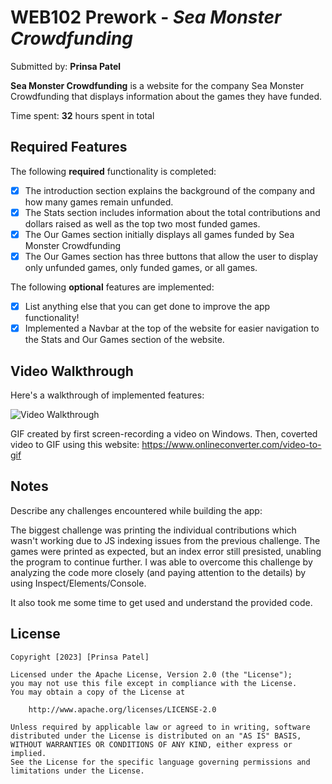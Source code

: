 # WEB102 Prework - *Sea Monster Crowdfunding*

Submitted by: **Prinsa Patel**

**Sea Monster Crowdfunding** is a website for the company Sea Monster Crowdfunding that displays information about the games they have funded.

Time spent: **32** hours spent in total

## Required Features

The following **required** functionality is completed:

* [x] The introduction section explains the background of the company and how many games remain unfunded.
* [x] The Stats section includes information about the total contributions and dollars raised as well as the top two most funded games.
* [x] The Our Games section initially displays all games funded by Sea Monster Crowdfunding
* [x] The Our Games section has three buttons that allow the user to display only unfunded games, only funded games, or all games.

The following **optional** features are implemented:

* [x] List anything else that you can get done to improve the app functionality!
* [x] Implemented a Navbar at the top of the website for easier navigation to the Stats and Our Games section of the website.

## Video Walkthrough

Here's a walkthrough of implemented features:

<img src='PrinsaSeaMonster.gif' title='Video Walkthrough' width='' alt='Video Walkthrough' />

GIF created by first screen-recording a video on Windows.
Then, coverted video to GIF using this website: https://www.onlineconverter.com/video-to-gif 


## Notes

Describe any challenges encountered while building the app:

The biggest challenge was printing the individual contributions which wasn't working due to JS indexing issues from the previous challenge. 
The games were printed as expected, but an index error still presisted, unabling the program to continue further. 
I was able to overcome this challenge by analyzing the code more closely (and paying attention to the details) by using Inspect/Elements/Console.

It also took me some time to get used and understand the provided code.

## License

    Copyright [2023] [Prinsa Patel]

    Licensed under the Apache License, Version 2.0 (the "License");
    you may not use this file except in compliance with the License.
    You may obtain a copy of the License at

        http://www.apache.org/licenses/LICENSE-2.0

    Unless required by applicable law or agreed to in writing, software
    distributed under the License is distributed on an "AS IS" BASIS,
    WITHOUT WARRANTIES OR CONDITIONS OF ANY KIND, either express or implied.
    See the License for the specific language governing permissions and
    limitations under the License.
